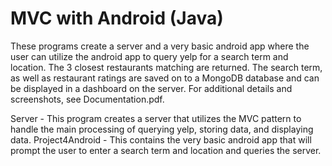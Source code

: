# MVC with Android (Java)

These programs create a server and a very basic android app where the user can utilize the android app to query
yelp for a search term and location.  The 3 closest restaurants matching are returned.
The search term, as well as restaurant ratings are saved on to a MongoDB database and can be displayed in a dashboard on the server.
For additional details and screenshots, see Documentation.pdf.

Server - This program creates a server that utilizes the MVC pattern to handle the main processing of querying yelp, storing data, and displaying data.
Project4Android - This contains the very basic android app that will prompt the user to enter a search term and location and queries the server.